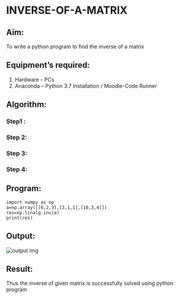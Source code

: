# INVERSE-OF-A-MATRIX
## Aim:
To write a python program to find the inverse of a matrix
## Equipment’s required:
1. 	Hardware – PCs
2. 	Anaconda – Python 3.7 Installation / Moodle-Code Runner
## Algorithm:
### Step1 : 
### Step 2: 
### Step 3: 
### Step 4: 

## Program:
    import numpy as np
    a=np.array([[6,2,3],[3,1,1],[10,3,4]])
    res=np.linalg.inv(a)
    print(res)
## Output:
![output img](<Screenshot 2024-12-05 220902-1.png>)
## Result:
Thus the inverse of given matrix is successfully solved using python program

